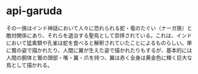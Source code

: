 # api-garuda
その一族はインド神話において人々に恐れられる蛇・竜のたぐい（ナーガ族）と敵対関係にあり、それらを退治する聖鳥として崇拝されている。これは、インドにおいて猛禽類や孔雀は蛇を食べると解釈されていたことによるものらしい。単に鷲の姿で描かれたり、人間に翼が生えた姿で描かれたりもするが、基本的には人間の胴体と鷲の頭部・嘴・翼・爪を持つ、翼は赤く全身は黄金色に輝く巨大な鳥として描かれる。
